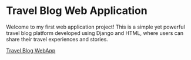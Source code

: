 <h1>Travel Blog Web Application</h1>

Welcome to my first web application project! This is a simple yet powerful travel blog platform developed using Django and HTML, where users can share their travel experiences and stories.

[Travel Blog WebApp](https://mobinahop.pythonanywhere.com/)
